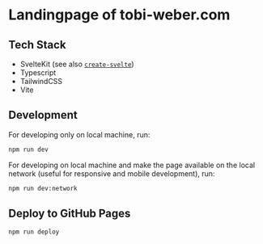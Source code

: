 # Landingpage of tobi-weber.com

## Tech Stack

- SvelteKit (see also [`create-svelte`](https://github.com/sveltejs/kit/tree/master/packages/create-svelte))
- Typescript
- TailwindCSS
- Vite

## Development

For developing only on local machine, run:

```bash
npm run dev
```

For developing on local machine and make the page available on the local network (useful for responsive and mobile development), run:

```bash
npm run dev:network
```

## Deploy to GitHub Pages

```bash
npm run deploy
```
